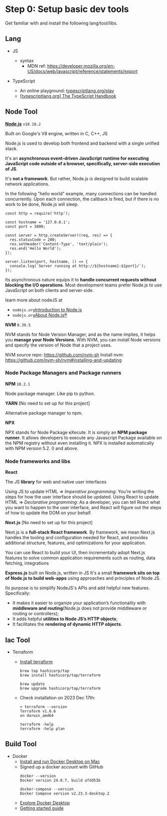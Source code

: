 # Step 0: Setup basic dev tools

Get familiar with and install the following lang/tool/libs.

## Lang

- JS 
  - syntax
    - MDN ref: https://developer.mozilla.org/en-US/docs/web/javascript/reference/statements/export 

- TypeScript
  - An online playground: [typescriptlang.org/play](https://www.typescriptlang.org/play)
  - [[typescriptlang.org] The TypeScript Handbook](https://www.typescriptlang.org/docs/handbook/intro.html)

## Node Tool

__[Node.js](https://nodejs.org/en/about)__ `v18.18.2`

Built on Google's V8 engine, written in C, C++, JS

Node.js is used to develop both frontend and backend with a single unified stack.

It's an __asynchronous event-driven JavaScript runtime for executing JavaScript code outside of a browser, specifically, server-side execution of JS__. 

It's __not a framework__. But rather, Node.js is designed to build scalable network applications. 

In the following "hello world" example, many connections can be handled concurrently. Upon each connection, the callback is fired, but if there is no work to be done, Node.js will sleep.
```
const http = require('http');
 
const hostname = '127.0.0.1';
const port = 3000;
 
const server = http.createServer((req, res) => {
  res.statusCode = 200;
  res.setHeader('Content-Type', 'text/plain');
  res.end('Hello World');
});
 
server.listen(port, hostname, () => {
  console.log(`Server running at http://${hostname}:${port}/`);
});
```

Its asynchronous nature equips it to __handle concurrent requests without blocking the I/O operations__. Most development teams prefer Node.js to use JavaScript on both clients and server-side.

learn more about nodeJS at 
- `nodejs.org`[Introduction to Node.js](https://nodejs.org/en/learn/getting-started/introduction-to-nodejs)
- `nodejs.org`[About Node.js®](https://nodejs.org/en/about)

__NVM__ `0.39.5`

NVM stands for Node Version Manager, and as the name implies, it helps you __manage your Node Versions__. With NVM, you can install Node versions and specify the version of Node that a project uses.

NVM source repo: https://github.com/nvm-sh 
Install nvm: https://github.com/nvm-sh/nvm#installing-and-updating 

### Node Package Managers and Package runners

__NPM__ `10.2.1`

Node package manager. Like pip to python.

__YARN__ [No need to set up for this project]

Alternative package manager to npm. 

__NPX__

NPX stands for Node Package eXecute. It is simply an __NPM package runner__. It allows developers to execute any Javascript Package available on the NPM registry without even installing it. NPX is installed automatically with NPM version 5.2. 0 and above.

### Node frameworks and libs

__React__

The JS __library__ for web and native user interfaces

Using JS to update HTML =>  _Imperative programming_: You’re writing the steps for how the user interface should be updated.
Using React to update HTML => _Declarative programming_: As a developer, you can tell React what you want to happen to the user interface, and React will figure out the steps of how to update the DOM on your behalf.


__Next.js__ [No need to set up for this project]

Next.js is a __full-stack React framework__. By framework, we mean Next.js handles the tooling and configuration needed for React, and provides additional structure, features, and optimizations for your application.

You can use React to build your UI, then incrementally adopt Next.js features to solve common application requirements such as routing, data fetching, integrations


__Express.js__
built on Node.js, written in JS
It's a small __framework sits on top of Node.js to build web-apps__ using approaches and principles of Node JS. 

Its purpose is to simplify NodeJS's APIs and add helpful new features. Specifically:
  -  It makes it easier to organize your application’s functionality with __middleware and routing__(Node.js does not provide middleware or routing or controllers); 
  -  It adds helpful __utilities to Node JS’s HTTP objects__; 
  -  It facilitates the __rendering of dynamic HTTP objects__.

## Iac Tool

- Terraform
  - [Install terraform](https://developer.hashicorp.com/terraform/tutorials/docker-get-started/install-cli)
    ```
    brew tap hashicorp/tap
    brew install hashicorp/tap/terraform

    brew update
    brew upgrade hashicorp/tap/terraform
    ```
  - Check installation on 2023 Dec 17th:
    ```
    > terraform --version
    Terraform v1.6.6
    on darwin_amd64
    ```

    ```
    terraform -help
    terraform -help plan
    ```


## Build Tool

- Docker
  - [Install and run Docker Desktop on Mac](https://docs.docker.com/desktop/install/mac-install/#install-and-run-docker-desktop-on-mac)
  - Signed up a docker account with GitHub
    ```
    docker --version
    Docker version 24.0.7, build afdd53b
    ```
    ```
    docker-compose --version
    Docker Compose version v2.23.3-desktop.2
    ```
  - [Explore Docker Desktop](https://docs.docker.com/desktop/use-desktop/)
  - [Getting started guide](https://docs.docker.com/get-started/)



